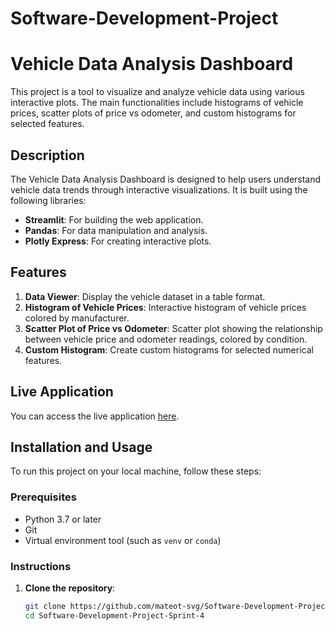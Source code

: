 # Software-Development-Project
 
# Vehicle Data Analysis Dashboard

This project is a tool to visualize and analyze vehicle data using various interactive plots. The main functionalities include histograms of vehicle prices, scatter plots of price vs odometer, and custom histograms for selected features.

## Description

The Vehicle Data Analysis Dashboard is designed to help users understand vehicle data trends through interactive visualizations. It is built using the following libraries:
- **Streamlit**: For building the web application.
- **Pandas**: For data manipulation and analysis.
- **Plotly Express**: For creating interactive plots.

## Features

1. **Data Viewer**: Display the vehicle dataset in a table format.
2. **Histogram of Vehicle Prices**: Interactive histogram of vehicle prices colored by manufacturer.
3. **Scatter Plot of Price vs Odometer**: Scatter plot showing the relationship between vehicle price and odometer readings, colored by condition.
4. **Custom Histogram**: Create custom histograms for selected numerical features.

## Live Application

You can access the live application [here](https://software-development-project-sprint-4.onrender.com/).

## Installation and Usage

To run this project on your local machine, follow these steps:

### Prerequisites

- Python 3.7 or later
- Git
- Virtual environment tool (such as `venv` or `conda`)

### Instructions

1. **Clone the repository**:
   ```bash
   git clone https://github.com/mateot-svg/Software-Development-Project-Sprint-4.git
   cd Software-Development-Project-Sprint-4
